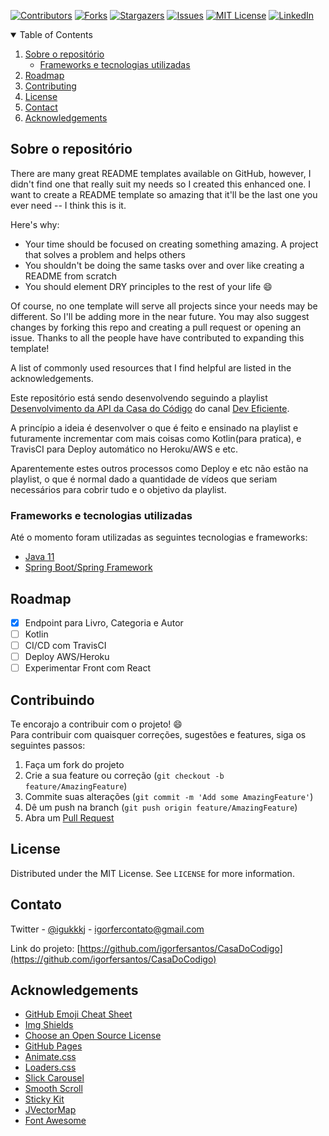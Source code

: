 <!-- PROJECT SHIELDS -->
<!--
*** I'm using markdown "reference style" links for readability.
*** Reference links are enclosed in brackets [ ] instead of parentheses ( ).
*** See the bottom of this document for the declaration of the reference variables
*** for contributors-url, forks-url, etc. This is an optional, concise syntax you may use.
*** https://www.markdownguide.org/basic-syntax/#reference-style-links
-->
[![Contributors][contributors-shield]][contributors-url]
[![Forks][forks-shield]][forks-url]
[![Stargazers][stars-shield]][stars-url]
[![Issues][issues-shield]][issues-url]
[![MIT License][license-shield]][license-url]
[![LinkedIn][linkedin-shield]][linkedin-url]

<!-- TABLE OF CONTENTS -->
<details open="open">
  <summary>Table of Contents</summary>
  <ol>
    <li>
      <a href="#sobre-o-repositório">Sobre o repositório</a>
      <ul>
        <li><a href="#frameworks-e-tecnologias-utilizadas">Frameworks e tecnologias utilizadas</a></li>
      </ul>
    </li>
    <li><a href="#roadmap">Roadmap</a></li>
    <li><a href="#contributing">Contributing</a></li>
    <li><a href="#license">License</a></li>
    <li><a href="#contact">Contact</a></li>
    <li><a href="#acknowledgements">Acknowledgements</a></li>
  </ol>
</details>

## Sobre o repositório

There are many great README templates available on GitHub, however, I didn't find one that really suit my needs so I created this enhanced one. I want to create a README template so amazing that it'll be the last one you ever need -- I think this is it.

Here's why:
* Your time should be focused on creating something amazing. A project that solves a problem and helps others
* You shouldn't be doing the same tasks over and over like creating a README from scratch
* You should element DRY principles to the rest of your life :smile:

Of course, no one template will serve all projects since your needs may be different. So I'll be adding more in the near future. You may also suggest changes by forking this repo and creating a pull request or opening an issue. Thanks to all the people have have contributed to expanding this template!

A list of commonly used resources that I find helpful are listed in the acknowledgements.

Este repositório está sendo desenvolvendo seguindo a playlist [Desenvolvimento da API da Casa do Código](https://www.youtube.com/playlist?list=PLVHlvMRWE0Y70QZLWvQvDxxQtFeOEHFkY) do canal [Dev Eficiente](https://www.youtube.com/channel/UC9xYzttzFxK9cmhKPQCalYQ).

A princípio a ideia é desenvolver o que é feito e ensinado na playlist e futuramente incrementar com mais coisas como Kotlin(para pratica), e TravisCI para Deploy automático no Heroku/AWS e etc.

Aparentemente estes outros processos como Deploy e etc não estão na playlist, o que é normal dado a quantidade de vídeos que seriam necessários para cobrir tudo e o objetivo da playlist.

### Frameworks e tecnologias utilizadas

Até o momento foram utilizadas as seguintes tecnologias e frameworks:

* [Java 11](https://www.zup.com.br/blog/java-11-principais-novidades)
* [Spring Boot/Spring Framework](https://spring.io/)

<!-- ROADMAP -->
## Roadmap

- [x] Endpoint para Livro, Categoria e Autor
- [ ] Kotlin
- [ ] CI/CD com TravisCI
- [ ] Deploy AWS/Heroku
- [ ] Experimentar Front com React

## Contribuindo

Te encorajo a contribuir com o projeto! :smile: <br>
Para contribuir com quaisquer correções, sugestões e features, siga os seguintes passos:

1. Faça um fork do projeto
2. Crie a sua feature ou correção (`git checkout -b feature/AmazingFeature`)
3. Commite suas alterações (`git commit -m 'Add some AmazingFeature'`)
4. Dê um push na branch (`git push origin feature/AmazingFeature`)
5. Abra um [Pull Request](https://github.com/igorfersantos/CasaDoCodigo/pulls)



## License

Distributed under the MIT License. See `LICENSE` for more information.



## Contato

Twitter - [@igukkkj](https://twitter.com/igukkkj) - igorfercontato@gmail.com

Link do projeto: [https://github.com/igorfersantos/CasaDoCodigo](https://github.com/igorfersantos/CasaDoCodigo)



<!-- ACKNOWLEDGEMENTS -->
## Acknowledgements
* [GitHub Emoji Cheat Sheet](https://www.webpagefx.com/tools/emoji-cheat-sheet)
* [Img Shields](https://shields.io)
* [Choose an Open Source License](https://choosealicense.com)
* [GitHub Pages](https://pages.github.com)
* [Animate.css](https://daneden.github.io/animate.css)
* [Loaders.css](https://connoratherton.com/loaders)
* [Slick Carousel](https://kenwheeler.github.io/slick)
* [Smooth Scroll](https://github.com/cferdinandi/smooth-scroll)
* [Sticky Kit](http://leafo.net/sticky-kit)
* [JVectorMap](http://jvectormap.com)
* [Font Awesome](https://fontawesome.com)





<!-- MARKDOWN LINKS & IMAGES -->
<!-- https://www.markdownguide.org/basic-syntax/#reference-style-links -->
[contributors-shield]: https://img.shields.io/github/contributors/igorfersantos/CasaDoCodigo.svg?style=for-the-badge
[contributors-url]: https://github.com/igorfersantos/CasaDoCodigo/graphs/contributors
[forks-shield]: https://img.shields.io/github/forks/igorfersantos/CasaDoCodigo.svg?style=for-the-badge
[forks-url]: https://github.com/igorfersantos/CasaDoCodigo/network/members
[stars-shield]: https://img.shields.io/github/stars/igorfersantos/CasaDoCodigo.svg?style=for-the-badge
[stars-url]: https://github.com/igorfersantos/CasaDoCodigo/stargazers
[issues-shield]: https://img.shields.io/github/issues/igorfersantos/CasaDoCodigo.svg?style=for-the-badge
[issues-url]: https://github.com/igorfersantos/CasaDoCodigo/issues
[license-shield]: https://img.shields.io/github/license/igorfersantos/CasaDoCodigo.svg?style=for-the-badge
[license-url]: https://github.com/igorfersantos/CasaDoCodigo/blob/master/LICENSE.txt
[linkedin-shield]: https://img.shields.io/badge/-LinkedIn-black.svg?style=for-the-badge&logo=linkedin&colorB=555
[linkedin-url]: https://linkedin.com/in/igorferlimeira
